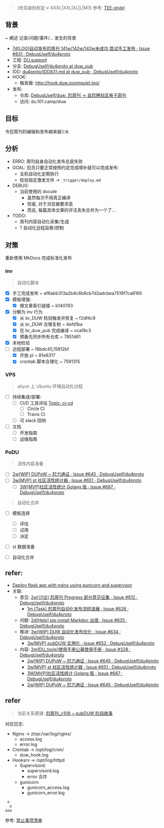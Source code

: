 > (优先级别标定-> XXXL|XXL|XL|L|M|S 参考: [TEE-style](https://github.com/DebugUself/du4proto/wiki/RlShortNames#%E4%BC%98%E5%85%88%E7%BA%A7))

## 背景
~ 阐述 记录/问题/事件/... 发生的背景

- [7d\[LOG\]自动发布怼周刊 141w/142w/143w未成功,尝试手工发布 · Issue #831 · DebugUself/du4proto](https://github.com/DebugUself/du4proto/issues/831)
- 工程: [DU.support](https://github.com/DebugUself/du4proto/projects/8?add_cards_query=is%3Aopen)
- 分支: [DebugUself/du4proto at duw_pub](https://github.com/DebugUself/du4proto/tree/duw_pub)
- IDD: [du4proto/IDD831.md at duw_pub · DebugUself/du4proto](https://github.com/DebugUself/du4proto/blob/duw_pub/IDD831.md)
- HOOK: 
    + 触发器: http://hook.duw.zoomquiet.top/ 
- 发布: 
    + 仓库: [DebugUself/duw: 怼周刊 -> 自怼圈社区电子周刊](https://github.com/DebugUself/duw)
    + 访问: du.101.camp/duw

## 目标

令怼周刊的编辑和发布越来越`三有`

## 分析

- ERRO: 周刊自身自动化发布总是失败
- GOAL: 怼员只要正常按照约定完成增补就可以完成发布:
    + 主机自动化定期执行
    + 检验指定激发文件 -> `_trigger/deploy.md`
- DEBUG:
    + 当前使用的 docute
        * 虽然每次不用真正编译
        * 但是, 对于浏览器要求高
        * 而且, 每篇具体文章的评注丢失合并为一个了...
- TODO:
    + 周刊内容自动化采集/生成
    + ? 自动化远程监察/控制

## 对策
重新使用 MkDocs 完成标准化发布

### inv
> 自动化脚本

- [x] 手工完成发布 ~ ef6abb313a2b4c6b8cb7d2adcbea7519f7ca6165
- [x] 模板增强:
    + [x] 根文章索引链接 ~ b140783 
- [x] 分解为 inv 行为
    + [x] 从 br_DUW 检验触发并恢复 ~ f2df4c9
    + [x] 从 br_DUW 合理复制 ~ 4efd1ba
    + [x] 在 br_duw_pub 完成编译 ~ cca19c3
    + [x] 预备先同步所有仓库 ~ 7851d61
- [x] 本地检验
- [ ] 远程部署 ~ f8bdc45,15812bf
    + [x] 开放 pl ~ 81e6317
    + [x] crontab 脚本合理化 ~ 7591315

### VPS
> aliyun 上 Ubuntu 环境自动化过程

- [ ] 持续集成/部署:
    + [ ] CI/D 工具评估 [Topic: ci-cd](https://github.com/topics/ci-cd)
        * [ ] Circle CI
        * [ ] Travis CI
    + [ ] 可 slack 回响
- [ ] 文档
    + [ ] 开发指南
    + [ ] 运维指南

### PoDU
> 活性内容准备

- [ ] [2w\[WIP\] DUPoW ~ 怼力通证 · Issue #645 · DebugUself/du4proto](https://github.com/DebugUself/du4proto/issues/645)
- [ ] [3w\[MVP\] st 社区活性统计器 · Issue #651 · DebugUself/du4proto](https://github.com/DebugUself/du4proto/issues/651)
    + [ ] [3W\[MVP\]社区活性统计 Golang 版 · Issue #687 · DebugUself/du4proto](https://github.com/DebugUself/du4proto/issues/687)

> 自动化合并

- [ ] 模板选择
    + [ ] 评估
    + [ ] 试用
    + [ ] 决定
- [ ] st 数据准备
- [ ] 自动化合并



## refer:

- [Deploy flask app with nginx using gunicorn and supervisor](https://medium.com/ymedialabs-innovation/deploy-flask-app-with-nginx-using-gunicorn-and-supervisor-d7a93aa07c18)
- 关联:
    + 意见: [2w\[讨论\] 怼周刊 Progress 部分意见征集 · Issue #612 · DebugUself/du4proto](https://github.com/DebugUself/du4proto/issues/612)
        * [1m \[Task\] 怼周刊自动化发布流程进展 · Issue #626 · DebugUself/du4proto](https://github.com/DebugUself/du4proto/issues/626)
    + 问题: [2d\[Help\] pip install Markdoc 出错 · Issue #635 · DebugUself/du4proto](https://github.com/DebugUself/du4proto/issues/635)
    + 推进: [3w\[WIP\] DUW 自动化发布优化 · Issue #634 · DebugUself/du4proto](https://github.com/DebugUself/du4proto/issues/634)
        * [3w\[MVP\] pubDUW 实用化 · Issue #652 · DebugUself/du4proto](https://github.com/DebugUself/du4proto/issues/652)
    + 内容: [2m\[DU_tools\]使用手册公募使用手册 · Issue #328 · DebugUself/du4proto](https://github.com/DebugUself/du4proto/issues/328)
        * [2w\[WIP\] DUPoW ~ 怼力通证 · Issue #645 · DebugUself/du4proto](https://github.com/DebugUself/du4proto/issues/645)
        * [3w\[MVP\] st 社区活性统计器 · Issue #651 · DebugUself/du4proto](https://github.com/DebugUself/du4proto/issues/651)
        * [3W\[MVP\]社区活性统计 Golang 版 · Issue #687 · DebugUself/du4proto](https://github.com/DebugUself/du4proto/issues/687)
        * [2w\[WIP\] DUPoW ~ 怼力通证 · Issue #645 · DebugUself/du4proto](https://github.com/DebugUself/du4proto/issues/645)


## refer
> 当前关系图谱: [怼周刊_v108 ~ pubDUW 阶段故事](https://du.101.camp/duw/108w/#achievements)

对应日志:

- Nginx -> ztop:/var/log/nginx/
    + access.log
    + error.log
- Crontab -> /opt/log/cron/
    + duw_hook.log
- Hooksrv -> /opt/log/httpd
    + Supervisord:
        * supervisord.log
        * error 合并
    + gunicorn:
        * gunicorn_access.log
        * gunicorn_error.log



```
 o
  o
ooo
```
参考: [禁止事项清单](https://github.com/DebugUself/du4proto/wiki/HbNotDoIt)

